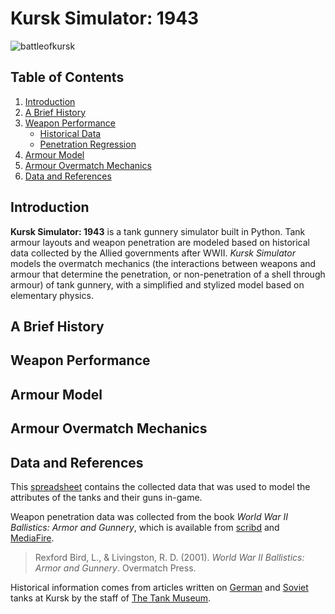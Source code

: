 Kursk Simulator:  1943
=====================

![battleofkursk](https://raw.githubusercontent.com/wiki/Ryandcoke/kursk_simulator/title_image.jpg)

Table of Contents
-----------------
1. [Introduction](#introduction)
2. [A Brief History](#a-brief-history)
3. [Weapon Performance](#weapon-performance)
    - [Historical Data](#historical-data)
    - [Penetration Regression](#penetration-regression)
4. [Armour Model](armour-model)
5. [Armour Overmatch Mechanics](#armour-overmatch-mechanics)
6. [Data and References](#data-and-references)


Introduction
------------
**Kursk Simulator: 1943** is a tank gunnery simulator built in Python. Tank
armour layouts and weapon penetration are modeled based on historical data
collected by the Allied governments after WWII. *Kursk Simulator* models the
overmatch mechanics (the interactions between weapons and armour that determine
the penetration, or non-penetration of a shell through armour) of tank gunnery,
with a simplified and stylized model based on elementary physics.

A Brief History
---------------

Weapon Performance
------------------

Armour Model
------------

Armour Overmatch Mechanics
--------------------------

Data and References
-------------------
This
[spreadsheet](https://docs.google.com/spreadsheets/d/1NiQnLE_kk3XM-1OGkv_seddDS9wuO5e36ZYBHDHRMOI/edit?usp=sharing)
contains the collected data that was used to model the attributes of the tanks
and their guns in-game.

Weapon penetration data was collected from the book *World War II Ballistics:
Armor and Gunnery*, which is available from
[scribd](https://www.scribd.com/doc/219173969/WWII-Ballistics-Armor-and-Gunnery)
and [MediaFire](http://www.mediafire.com/file/30f70hhd55ipvbp/WWII+Ballistics-+Armor+and+Gunnery.pdf).

> Rexford Bird, L., & Livingston, R. D. (2001). *World War II Ballistics: Armor
and Gunnery*. Overmatch Press.

Historical information comes from articles written on
[German](http://blog.tiger-tank.com/incombat/german-tanks-kursk/) and
[Soviet](http://blog.tiger-tank.com/incombat/soviet-tanks-kursk/) tanks at
Kursk by the staff of [The Tank Museum](http://www.tankmuseum.org/home).
